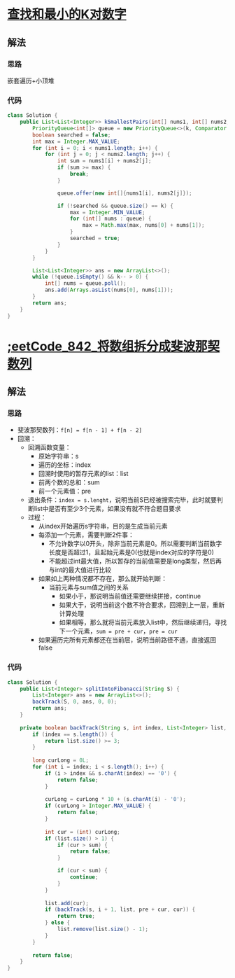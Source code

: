 # [查找和最小的K对数字](https://leetcode-cn.com/problems/find-k-pairs-with-smallest-sums/)
## 解法
### 思路
嵌套遍历+小顶堆
### 代码
```java
class Solution {
    public List<List<Integer>> kSmallestPairs(int[] nums1, int[] nums2, int k) {
        PriorityQueue<int[]> queue = new PriorityQueue<>(k, Comparator.comparingInt(x -> (x[0] + x[1])));
        boolean searched = false;
        int max = Integer.MAX_VALUE;
        for (int i = 0; i < nums1.length; i++) {
            for (int j = 0; j < nums2.length; j++) {
                int sum = nums1[i] + nums2[j];
                if (sum >= max) {
                    break;
                }

                queue.offer(new int[]{nums1[i], nums2[j]});

                if (!searched && queue.size() == k) {
                    max = Integer.MIN_VALUE;
                    for (int[] nums : queue) {
                        max = Math.max(max, nums[0] + nums[1]);
                    }
                    searched = true;
                }
            }
        }

        List<List<Integer>> ans = new ArrayList<>();
        while (!queue.isEmpty() && k-- > 0) {
            int[] nums = queue.poll();
            ans.add(Arrays.asList(nums[0], nums[1]));
        }
        return ans;
    }
}
```
# [;eetCode_842_将数组拆分成斐波那契数列](https://leetcode-cn.com/problems/split-array-into-fibonacci-sequence/)
## 解法
### 思路
- 斐波那契数列：`f[n] = f[n - 1] + f[n - 2]`
- 回溯：
    - 回溯函数变量：
        - 原始字符串：s
        - 遍历的坐标：index
        - 回溯时使用的暂存元素的list：list
        - 前两个数的总和：sum
        - 前一个元素值：pre
    - 退出条件：`index = s.lenght`，说明当前S已经被搜索完毕，此时就要判断list中是否有至少3个元素，如果没有就不符合题目要求
    - 过程：
        - 从index开始遍历s字符串，目的是生成当前元素
        - 每添加一个元素，需要判断2件事：
            - 不允许数字以0开头，除非当前元素是0。所以需要判断当前数字长度是否超过1，且起始元素是0(也就是index对应的字符是0)
            - 不能超过int最大值，所以暂存的当前值需要是long类型，然后再与int的最大值进行比较
        - 如果如上两种情况都不存在，那么就开始判断：
            - 当前元素与sum值之间的关系
                - 如果小于，那说明当前值还需要继续拼接，continue
                - 如果大于，说明当前这个数不符合要求，回溯到上一层，重新计算处理
                - 如果相等，那么就将当前元素放入list中，然后继续递归，寻找下一个元素，`sum = pre + cur`，`pre = cur`
        - 如果遍历完所有元素都还在当前层，说明当前路径不通，直接返回false
### 代码
```java
class Solution {
    public List<Integer> splitIntoFibonacci(String S) {
        List<Integer> ans = new ArrayList<>();
        backTrack(S, 0, ans, 0, 0);
        return ans;
    }
    
    private boolean backTrack(String s, int index, List<Integer> list, int sum, int pre) {
        if (index == s.length()) {
            return list.size() >= 3;
        }
        
        long curLong = 0L;
        for (int i = index; i < s.length(); i++) {
            if (i > index && s.charAt(index) == '0') {
                return false;
            }
            
            curLong = curLong * 10 + (s.charAt(i) - '0');
            if (curLong > Integer.MAX_VALUE) {
                return false;
            }
            
            int cur = (int) curLong;
            if (list.size() > 1) {
                if (cur > sum) {
                    return false;
                }

                if (cur < sum) {
                    continue;
                }
            }
            
            list.add(cur);
            if (backTrack(s, i + 1, list, pre + cur, cur)) {
                return true;
            } else {
                list.remove(list.size() - 1);
            }
        }
        
        return false;
    }
}
```